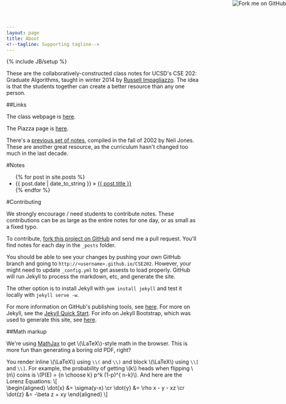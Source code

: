 ```yaml
---
layout: page
title: About 
<!--tagline: Supporting tagline-->
---
```

{% include JB/setup %}

<a href="https://github.com/emchristiansen/CSE202">
  <img style="position: absolute; top: 0; right: 0; border: 0;" src="https://s3.amazonaws.com/github/ribbons/forkme_right_darkblue_121621.png" alt="Fork me on GitHub">
</a>

<script 
  type="text/javascript"
  src="http://cdn.mathjax.org/mathjax/latest/MathJax.js?config=TeX-AMS-MML_HTMLorMML">
</script>

These are the collaboratively-constructed class notes for UCSD's CSE 202: Graduate Algorithms, taught in winter 2014 by [Russell Impagliazzo](http://cseweb.ucsd.edu/~russell/). 
The idea is that the students together can create a better resource than any one person.

##Links

The class webpage is [here](http://cseweb.ucsd.edu/classes/wi14/cse202-a/).

The Piazza page is [here](piazza.com/ucsd/winter2014/cse202/home).

There's a [previous set of notes](http://cseweb.ucsd.edu/~ncjones/cse202/), compiled in the fall of 2002 by Neil Jones.
These are another great resource, as the curriculum hasn't changed too much in the last decade.

#Notes

<ul class="posts">
  {% for post in site.posts %}
    <li><span>{{ post.date | date_to_string }}</span> &raquo; <a href="{{ BASE_PATH }}{{ post.url }}">{{ post.title }}</a></li>
  {% endfor %}
</ul>

#Contributing

We strongly encourage / need students to contribute notes.
These contributions can be as large as the entire notes for one day, or as small as a fixed typo.

To contribute, [fork this project on GitHub](https://github.com/emchristiansen/CSE202) and send me a pull request.
You'll find notes for each day in the `_posts` folder.

You should be able to see your changes by pushing your own GitHub branch and going to `http://<username>.github.io/CSE202`.
However, your might need to update `_config.yml` to get assests to load properly.
GitHub will run Jekyll to process the markdown, etc, and generate the site.

The other option is to install Jekyll with `gem install jekyll` and test it locally with `jekyll serve -w`.

For more information on GitHub's publishing tools, see [here](http://pages.github.com/).
For more on Jekyll, see the [Jekyll Quick Start](http://jekyllbootstrap.com/usage/jekyll-quick-start.html).
For info on Jekyll Bootstrap, which was used to generate this site, see [here](http://jekyllbootstrap.com).

##Math markup

We're using [MathJax](http://www.mathjax.org/) to get \\(\LaTeX\\)-style math in the browser.
This is more fun than generating a boring old PDF, right?

You render inline \\(\LaTeX\\) using `\\(` and `\\)` and block \\(\LaTeX\\) using `\\[` and `\\]`.
For example, the probability of getting \\(k\\) heads when flipping \\(n\\) coins is \\(P(E) = {n \choose k} p^k (1-p)^{ n-k}\\).
And here are the Lorenz Equations:
\\[  
\begin{aligned}
\dot{x} &= \sigma(y-x) \cr
\dot{y} &= \rho x - y - xz \cr
\dot{z} &= -\beta z + xy
\end{aligned}
\\]

